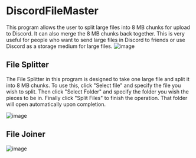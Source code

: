 # DiscordFileMaster
This program allows the user to split large files into 8 MB chunks for upload to Discord. It can also merge the 8 MB chunks back together. This is very useful for people who want to send large files in Discord to friends or use Discord as a storage medium for large files.
![image](https://cdn.discordapp.com/attachments/793633190572064788/867499799469228072/unknown.png)

## File Splitter
The File Splitter in this program is designed to take one large file and split it into 8 MB chunks. To use this, click "Select file" and specify the file you wish to split. Then click "Select Folder" and specify the folder you wish the pieces to be in. Finally click "Split Files" to finish the operation. That folder will open automatically upon completion.

![image](https://cdn.discordapp.com/attachments/793633190572064788/867500358543605760/unknown.png)

## File Joiner
![image](https://cdn.discordapp.com/attachments/793633190572064788/867500134471565332/unknown.png)

